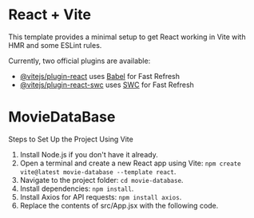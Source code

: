# React + Vite

This template provides a minimal setup to get React working in Vite with HMR and some ESLint rules.

Currently, two official plugins are available:

- [@vitejs/plugin-react](https://github.com/vitejs/vite-plugin-react/blob/main/packages/plugin-react/README.md) uses [Babel](https://babeljs.io/) for Fast Refresh
- [@vitejs/plugin-react-swc](https://github.com/vitejs/vite-plugin-react-swc) uses [SWC](https://swc.rs/) for Fast Refresh
# MovieDataBase
Steps to Set Up the Project Using Vite
1. Install Node.js if you don't have it already.
2. Open a terminal and create a new React app using Vite: `npm create vite@latest movie-database --template react`.
3. Navigate to the project folder: `cd movie-database`.
4. Install dependencies: `npm install`.
5. Install Axios for API requests: `npm install axios`.
6. Replace the contents of src/App.jsx with the following code.
